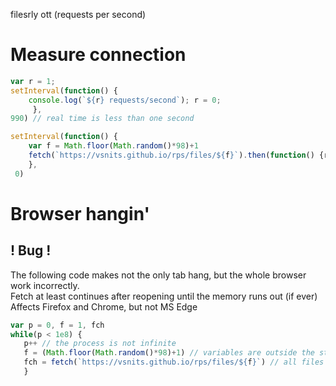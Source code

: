 filesrly ott (requests per second)

# Measure connection
```js
var r = 1;
setInterval(function() { 
    console.log(`${r} requests/second`); r = 0;
     },
990) // real time is less than one second

setInterval(function() {
    var f = Math.floor(Math.random()*98)+1
    fetch(`https://vsnits.github.io/rps/files/${f}`).then(function() {r++})
    },
 0)
```
# Browser hangin'
## ! Bug !
The following code makes not the only tab hang, but the whole browser work incorrectly. <br>
Fetch at least continues after reopening until the memory runs out (if ever) <br>
Affects Firefox and Chrome, but not MS Edge
```js
var p = 0, f = 1, fch
while(p < 1e8) {
   p++ // the process is not infinite
   f = (Math.floor(Math.random()*98)+1) // variables are outside the stack
   fch = fetch(`https://vsnits.github.io/rps/files/${f}`) // all files are empty
   }
```
